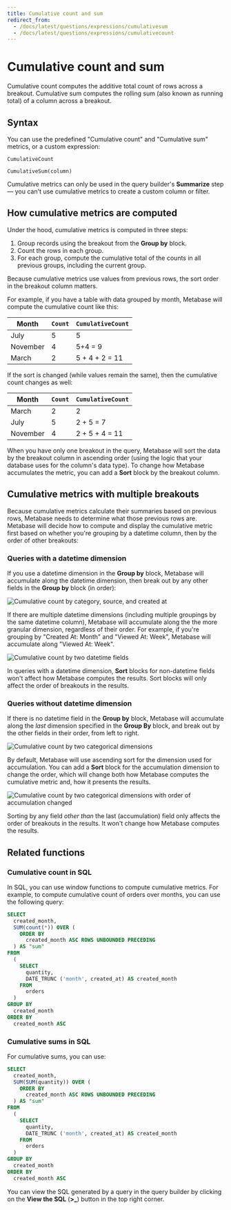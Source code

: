 ```yaml
---
title: Cumulative count and sum
redirect_from:
  - /docs/latest/questions/expressions/cumulativesum
  - /docs/latest/questions/expressions/cumulativecount
---
```


# Cumulative count and sum

Cumulative count computes the additive total count of rows across a breakout. Cumulative sum computes the rolling sum (also known as running total) of a column across a breakout.

## Syntax

You can use the predefined "Cumulative count" and "Cumulative sum" metrics, or a custom expression:

```
CumulativeCount
```

```
CumulativeSum(column)
```

Cumulative metrics can only be used in the query builder's **Summarize** step — you can't use cumulative metrics to create a custom column or filter.

## How cumulative metrics are computed

Under the hood, cumulative metrics is computed in three steps:

1. Group records using the breakout from the **Group by** block.
2. Count the rows in each group.
3. For each group, compute the cumulative total of the counts in all previous groups, including the current group.

Because cumulative metrics use values from previous rows, the sort order in the breakout column matters.

For example, if you have a table with data grouped by month, Metabase will compute the cumulative count like this:

| Month    | `Count` | `CumulativeCount` |
| -------- | ------- | ----------------- |
| July     | 5       | 5                 |
| November | 4       | 5+4 = 9           |
| March    | 2       | 5 + 4 + 2 = 11    |

If the sort is changed (while values remain the same), then the cumulative count changes as well:

| Month    | `Count` | `CumulativeCount` |
| -------- | ------- | ----------------- |
| March    | 2       | 2                 |
| July     | 5       | 2 + 5 = 7         |
| November | 4       | 2 + 5 + 4 = 11    |

When you have only one breakout in the query, Metabase will sort the data by the breakout column in ascending order (using the logic that your database uses for the column's data type). To change how Metabase accumulates the metric, you can add a **Sort** block by the breakout column.

## Cumulative metrics with multiple breakouts

Because cumulative metrics calculate their summaries based on previous rows, Metabase needs to determine what those previous rows are. Metabase will decide how to compute and display the cumulative metric first based on whether you're grouping by a datetime column, then by the order of other breakouts:

### Queries with a datetime dimension

If you use a datetime dimension in the **Group by** block, Metabase will accumulate along the datetime dimension, then break out by any other fields in the **Group by** block (in order):

![Cumulative count by category, source, and created at](../../../images/cumulative-date-category.png)

If there are multiple datetime dimensions (including multiple groupings by the same datetime column), Metabase will accumulate along the the more granular dimension, regardless of their order. For example, if you're grouping by "Created At: Month" and "Viewed At: Week", Metabase will accumulate along "Viewed At: Week".

![Cumulative count by two datetime fields](../../../images/cumulative-multiple-datetimes.png)

In queries with a datetime dimension, **Sort** blocks for non-datetime fields won't affect how Metabase computes the results. Sort blocks will only affect the order of breakouts in the results.

### Queries without datetime dimension

If there is no datetime field in the **Group by** block, Metabase will accumulate along the _last_ dimension specified in the **Group By** block, and break out by the other fields in their order, from left to right.

![Cumulative count by two categorical dimensions](../../../images/cumulative-no-datetime.png)

By default, Metabase will use ascending sort for the dimension used for accumulation. You can add a **Sort** block for the accumulation dimension to change the order, which will change both how Metabase computes the cumulative metric and, how it presents the results.

![Cumulative count by two categorical dimensions with order of accumulation changed](../../../images/cumulative-no-datetime-order.png)

Sorting by any field _other than_ the last (accumulation) field only affects the order of breakouts in the results. It won't change how Metabase computes the results.

## Related functions

### Cumulative count in SQL

In SQL, you can use window functions to compute cumulative metrics. For example, to compute cumulative count of orders over months, you can use the following query:

```sql
SELECT
  created_month,
  SUM(count(*)) OVER (
    ORDER BY
      created_month ASC ROWS UNBOUNDED PRECEDING
  ) AS "sum"
FROM
  (
    SELECT
      quantity,
      DATE_TRUNC ('month', created_at) AS created_month
    FROM
      orders
  )
GROUP BY
  created_month
ORDER BY
  created_month ASC
```

### Cumulative sums in SQL

For cumulative sums, you can use:

```sql
SELECT
  created_month,
  SUM(SUM(quantity)) OVER (
    ORDER BY
      created_month ASC ROWS UNBOUNDED PRECEDING
  ) AS "sum"
FROM
  (
    SELECT
      quantity,
      DATE_TRUNC ('month', created_at) AS created_month
    FROM
      orders
  )
GROUP BY
  created_month
ORDER BY
  created_month ASC
```

You can view the SQL generated by a query in the query builder by clicking on the **View the SQL** (**>\_**) button in the top right corner.
